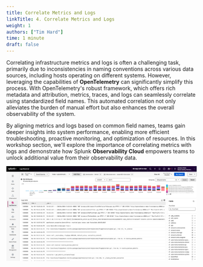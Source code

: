 ```yaml
---
title: Correlate Metrics and Logs
linkTitle: 4. Correlate Metrics and Logs
weight: 1
authors: ["Tim Hard"]
time: 1 minute
draft: false
---
```


Correlating infrastructure metrics and logs is often a challenging task, primarily due to inconsistencies in naming conventions across various data sources, including hosts operating on different systems. However, leveraging the capabilities of **OpenTelemetry** can significantly simplify this process. With OpenTelemetry's robust framework, which offers rich metadata and attribution, metrics, traces, and logs can seamlessly correlate using standardized field names. This automated correlation not only alleviates the burden of manual effort but also enhances the overall observability of the system.

By aligning metrics and logs based on common field names, teams gain deeper insights into system performance, enabling more efficient troubleshooting, proactive monitoring, and optimization of resources. In this workshop section, we'll explore the importance of correlating metrics with logs and demonstrate how Splunk **Observability Cloud** empowers teams to unlock additional value from their observability data.

![Log Observer](../images/log-observer.png)
